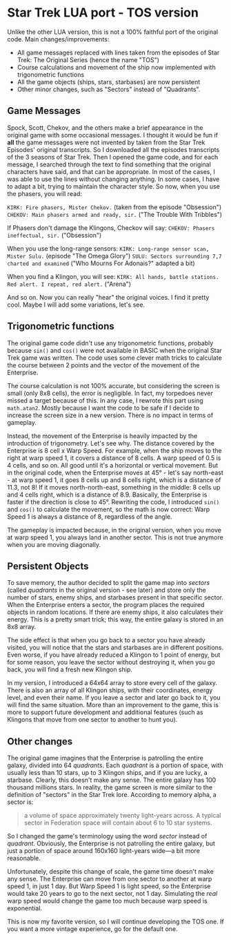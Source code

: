 # Star Trek LUA port - TOS version
Unlike the other LUA version, this is not a 100% faithful port of the original code. Main changes/improvements:
* All game messages replaced with lines taken from the episodes of Star Trek: The Original Series (hence the name "TOS")
* Course calculations and movement of the ship now implemented with trigonometric functions
* All the game objects (ships, stars, starbases) are now persistent
* Other minor changes, such as "Sectors" instead of "Quadrants".

## Game Messages
Spock, Scott, Chekov, and the others make a brief appearance in the original game with some occasional messages. I thought it would be fun if  **all** the game messages were not invented by taken from the Star Trek Episodes' original transcripts. So I downloaded all the episodes transcripts of the 3 seasons of Star Trek. Then I opened the game code, and for each message, I searched through the text to find something that the original characters have said, and that can be appropriate. In most of the cases, I was able to use the lines without changing anything. In some cases, I have to adapt a bit, trying to maintain the character style. So now, when you use the phasers, you will read:

`KIRK: Fire phasers, Mister Chekov.` (taken from the episode "Obsession")
`CHEKOV: Main phasers armed and ready, sir.` ("The Trouble With Tribbles")

If Phasers don't damage the Klingons, Checkov will say:
`CHEKOV: Phasers ineffectual, sir.` ("Obsession")

When you use the long-range sensors:
`KIRK: Long-range sensor scan, Mister Sulu.` (episode "The Omega Glory")
`SULU: Sectors surrounding 7,7 charted and examined` ("Who Mourns For Adonais?" adapted a bit)

When you find a Klingon, you will see:
`KIRK: All hands, battle stations. Red alert. I repeat, red alert.` ("Arena")

And so on. Now you can really "hear" the original voices. I find it pretty cool. Maybe I will add some variations, let's see.

## Trigonometric functions
The original game code didn't use any trigonometric functions, probably because `sin()` and `cos()` were not available in BASIC when the original Star Trek game was written. The code uses some clever math tricks to calculate the course between 2 points and the vector of the movement of the Enterprise.

The course calculation is not 100% accurate, but considering the screen is small (only 8x8 cells), the error is negligible. In fact, my torpedoes never missed a target because of this. In any case, I rewrote this part using `math.atan2`. Mostly because I want the code to be safe if I decide to increase the screen size in a new version. There is no impact in terms of gameplay.

Instead, the movement of the Enterprise is heavily impacted by the introduction of trigonometry. Let's see why.
The distance covered by the Enterprise is 8 cell x Warp Speed. For example, when the ship moves to the right at warp speed 1, it covers a distance of 8 cells. A warp speed of 0.5 is 4 cells, and so on. All good until it's a horizontal or vertical movement.
But in the original code, when the Enterprise moves at 45° - let's say north-east - at warp speed 1, it goes 8 cells up and 8 cells right, which is a distance of 11.3, not 8! If it moves north-north-east, something in the middle: 8 cells up and 4 cells right, which is a distance of 8.9. Basically, the Enterprise is faster if the direction is close to 45°.
Rewriting the code, I introduced `sin()` and `cos()` to calculate the movement, so the math is now correct: Warp Speed 1 is always a distance of 8, regardless of the angle.

The gameplay is impacted because, in the original version, when you move at warp speed 1, you always land in another sector. This is not true anymore when you are moving diagonally.

## Persistent Objects
To save memory, the author decided to split the game map into *sectors* (called *quadrants* in the original version - see later) and store only the number of stars, enemy ships, and starbases present in that specific sector. When the Enterprise enters a sector, the program places the required objects in random locations. If there are enemy ships, it also calculates their energy. This is a pretty smart trick; this way, the entire galaxy is stored in an 8x8 array.

The side effect is that when you go back to a sector you have already visited, you will notice that the stars and starbases are in different positions. Even worse, if you have already reduced a Klingon to 1 point of energy, but for some reason, you leave the sector without destroying it, when you go back, you will find a fresh new Klingon ship.

In my version, I introduced a 64x64 array to store every cell of the galaxy. There is also an array of all Klingon ships, with their coordinates, energy level, and even their name. If you leave a sector and later go back to it, you will find the same situation.
More than an improvement to the game, this is more to support future development and additional features (such as Klingons that move from one sector to another to hunt you).

## Other changes
The original game imagines that the Enterprise is patrolling the entire galaxy, divided into 64 *quadrants*. Each *quadrant* is a portion of space, with usually less than 10 stars, up to 3 Klingon ships, and if you are lucky, a starbase.
Clearly, this doesn't make any sense. The entire galaxy has 100 thousand millions stars. In reality, the game screen is more similar to the definition of "sectors" in the Star Trek lore. According to memory alpha, a sector is:

>a volume of space approximately twenty light-years across. A typical sector in Federation space will contain about 6 to 10 star systems.

So I changed the game's terminology using the word *sector* instead of *quadrant*. Obviously, the Enterprise is not patrolling the entire galaxy, but just a portion of space around 160x160 light-years wide—a bit more reasonable.

Unfortunately, despite this change of scale, the game time doesn't make any sense. The Enterprise can move from one sector to another at warp speed 1, in just 1 day. But Warp Speed 1 is light speed, so the Enterprise would take 20 years to go to the next sector, not 1 day. Simulating the *real* warp speed would change the game too much because warp speed is exponential.


This is now my favorite version, so I will continue developing the TOS one. If you want a more vintage experience, go for the default one.

